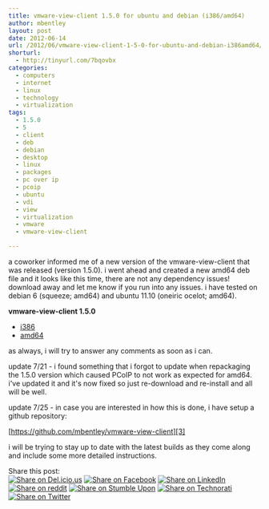 ```yaml
---
title: vmware-view-client 1.5.0 for ubuntu and debian (i386/amd64)
author: mbentley
layout: post
date: 2012-06-14
url: /2012/06/vmware-view-client-1-5-0-for-ubuntu-and-debian-i386amd64/
shorturl:
  - http://tinyurl.com/7bqovbx
categories:
  - computers
  - internet
  - linux
  - technology
  - virtualization
tags:
  - 1.5.0
  - 5
  - client
  - deb
  - debian
  - desktop
  - linux
  - packages
  - pc over ip
  - pcoip
  - ubuntu
  - vdi
  - view
  - virtualization
  - vmware
  - vmware-view-client

---
```

a coworker informed me of a new version of the vmware-view-client that was released (version 1.5.0). i went ahead and created a new amd64 deb file and it looks like this time, there are not any dependency issues! download away and let me know if you run into any issues. i have tested on debian 6 (squeeze; amd64) and ubuntu 11.10 (oneiric ocelot; amd64).

**vmware-view-client 1.5.0**

  * [i386][1]
  * [amd64][2]

as always, i will try to answer any comments as soon as i can.

update 7/21 - i found something that i forgot to update when repackaging the 1.5.0 version which caused PCoIP to not work as expected for amd64. i've updated it and it's now fixed so just re-download and re-install and all will be well.

update 7/25 - in case you are interested in how this is done, i have setup a github repository:

[https://github.com/mbentley/vmware-view-client][3]

i will be trying to stay up to date with the latest builds as they come along and include some more detailed instructions.

<!-- Social Bookmarks BEGIN -->

<p class="postcats">
  Share this post:<br /><a onclick="window.open(this.href, '_blank', 'scrollbars=yes,menubar=no,height=600,width=750,resizable=yes,toolbar=no,location=no,status=no'); return false;" href="http://del.icio.us/post?url=http://tinyurl.com/7bqovbx&title=vmware-view-client+1.5.0+for+ubuntu+and+debian+%28i386%2Famd64%29" rel="nofollow" title="Share on Del.icio.us"><img class="social_img" src="/wp-content/plugins/social-bookmarks/images/delicious.png" title="Share on Del.icio.us" alt="Share on Del.icio.us" /></a> <a onclick="window.open(this.href, '_blank', 'scrollbars=yes,menubar=no,height=600,width=750,resizable=yes,toolbar=no,location=no,status=no'); return false;" href="http://www.facebook.com/sharer.php?u=http://tinyurl.com/7bqovbx" rel="nofollow" title="Share on Facebook"><img class="social_img" src="/wp-content/plugins/social-bookmarks/images/facebook.png" title="Share on Facebook" alt="Share on Facebook" /></a> <a onclick="window.open(this.href, '_blank', 'scrollbars=yes,menubar=no,height=600,width=750,resizable=yes,toolbar=no,location=no,status=no'); return false;" href="http://www.linkedin.com/shareArticle?mini=true&url=http://tinyurl.com/7bqovbx&title=vmware-view-client+1.5.0+for+ubuntu+and+debian+%28i386%2Famd64%29" rel="nofollow" title="Share on LinkedIn"><img class="social_img" src="/wp-content/plugins/social-bookmarks/images/linkedin.png" title="Share on LinkedIn" alt="Share on LinkedIn" /></a> <a onclick="window.open(this.href, '_blank', 'scrollbars=yes,menubar=no,height=600,width=750,resizable=yes,toolbar=no,location=no,status=no'); return false;" href="http://reddit.com/submit?url=http://tinyurl.com/7bqovbx&title=vmware-view-client+1.5.0+for+ubuntu+and+debian+%28i386%2Famd64%29" rel="nofollow" title="Share on reddit"><img class="social_img" src="/wp-content/plugins/social-bookmarks/images/reddit.png" title="Share on reddit" alt="Share on reddit" /></a> <a onclick="window.open(this.href, '_blank', 'scrollbars=yes,menubar=no,height=600,width=750,resizable=yes,toolbar=no,location=no,status=no'); return false;" href="http://www.stumbleupon.com/submit?url=http://tinyurl.com/7bqovbx&title=vmware-view-client+1.5.0+for+ubuntu+and+debian+%28i386%2Famd64%29" rel="nofollow" title="Share on Stumble Upon"><img class="social_img" src="/wp-content/plugins/social-bookmarks/images/stumbleupon.png" title="Share on Stumble Upon" alt="Share on Stumble Upon" /></a> <a onclick="window.open(this.href, '_blank', 'scrollbars=yes,menubar=no,height=600,width=750,resizable=yes,toolbar=no,location=no,status=no'); return false;" href="http://www.technorati.com/faves?add=http://tinyurl.com/7bqovbx" rel="nofollow" title="Share on Technorati"><img class="social_img" src="/wp-content/plugins/social-bookmarks/images/technorati.png" title="Share on Technorati" alt="Share on Technorati" /></a> <a onclick="window.open(this.href, '_blank', 'scrollbars=yes,menubar=no,height=600,width=750,resizable=yes,toolbar=no,location=no,status=no'); return false;" href="http://twitter.com/home/?status=vmware-view-client+1.5.0+for+ubuntu+and+debian+%28i386%2Famd64%29+@+http://tinyurl.com/7bqovbx" rel="nofollow" title="Share on Twitter"><img class="social_img" src="/wp-content/plugins/social-bookmarks/images/twitter.png" title="Share on Twitter" alt="Share on Twitter" /></a> <br />
</p>

<!-- Social Bookmarks END -->

 [1]: https://launchpad.net/ubuntu/+source/vmware-view-client/1.5.0-0ubuntu0.10.04/+build/3495762/+files/vmware-view-client_1.5.0-0ubuntu0.10.04_i386.deb
 [2]: https://github.com/downloads/mbentley/vmware-view-client/vmware-view-client_1.5.0-0_amd64.deb
 [3]: https://github.com/mbentley/vmware-view-client "https://github.com/mbentley/vmware-view-client"
